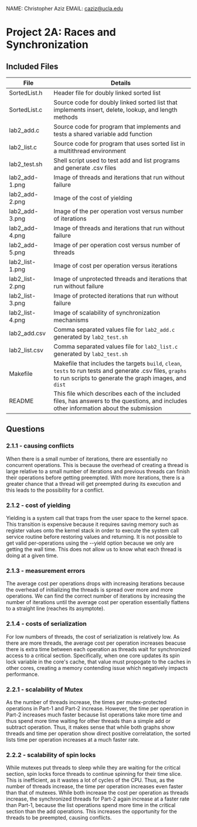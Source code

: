 NAME: Christopher Aziz
EMAIL: caziz@ucla.edu

# Project 2A: Races and Synchronization

## Included Files

File            | Details
--------------- | -------
SortedList.h    | Header file for doubly linked sorted list
SortedList.c    | Source code for doubly linked sorted list that implements insert, delete, lookup, and length methods
lab2_add.c      | Source code for program that implements and tests a shared variable add function
lab2_list.c     | Source code for program that uses sorted list in a multithread environment
lab2_test.sh    | Shell script used to test add and list programs and generate .csv files
lab2_add-1.png  | Image of threads and iterations that run without failure
lab2_add-2.png  | Image of the cost of yielding
lab2_add-3.png  | Image of the per operation vost versus number of iterations
lab2_add-4.png  | Image of threads and iterations that run without failure
lab2_add-5.png  | Image of per operation cost versus number of threads
lab2_list-1.png | Image of cost per operation versus iterations
lab2_list-2.png | Image of unprotected threads and iterations that run without failure
lab2_list-3.png | Image of protected iterations that run without failure
lab2_list-4.png | Image of scalability of synchronization mechanisms
lab2_add.csv    | Comma separated values file for `lab2_add.c` generated by `lab2_test.sh`
lab2_list.csv   | Comma separated values file for `lab2_list.c` generated by `lab2_test.sh`
Makefile        | Makefile that includes the targets `build`, `clean`, `tests` to run tests and generate .csv files, `graphs` to run scripts to generate the graph images, and `dist`
README          | This file which describes each of the included files, has answers to the questions, and includes other information about the submission

## Questions

### 2.1.1 - causing conflicts
When there is a small number of iterations, there are essentially no concurrent operations. This is because the overhead of creating a thread is large relative to a small number of iterations and previous threads can finish their operations before getting preempted. With more iterations, there is a greater chance that a thread will get preempted during its execution and this leads to the possibility for a conflict.

### 2.1.2 - cost of yielding
Yielding is a system call that traps from the user space to the kernel space. This transition is expensive because it requires saving memory such as register values onto the kernel stack in order to execute the system call service routine before restoring values and returning. It is not possible to get valid per-operations using the --yield option because we only are getting the wall time. This does not allow us to know what each thread is doing at a given time.

### 2.1.3 - measurement errors
The average cost per operations drops with increasing iterations because the overhead of initializing the threads is spread over more and more operations. We can find the correct number of iterations by increasing the number of iterations until the average cost per operation essentially flattens to a straight line (reaches its asymptote).

### 2.1.4 - costs of serialization
For low numbers of threads, the cost of serialization is relatively low. As there are more threads, the average cost per operation increases beacuse there is extra time between each operation as threads wait for synchronized access to a critical section. Specifically, when one core updates its spin lock variable in the core's cache, that value must propogate to the caches in other cores, creating a memory contending issue which negatively impacts performance.

### 2.2.1 - scalability of Mutex

As the number of threads increase, the times per mutex-protected operations in Part-1 and Part-2 increase. However, the time per operation in Part-2 increases much faster because list operations take more time and thus spend more time waiting for other threads than a simple add or subtract operation. Thus, it makes sense that while both graphs show threads and time per operation show direct positive correlatation, the sorted lists time per operation increases at a much faster rate.

### 2.2.2 - scalability of spin locks

While mutexes put threads to sleep while they are waiting for the critical section, spin locks force threads to continue spinning for their time slice. This is inefficient, as it wastes a lot of cycles of the CPU. Thus, as the number of threads increase, the time per operation increases even faster than that of mutexes. While both increase the cost per operation as threads increase, the synchronized threads for Part-2 again increase at a faster rate than Part-1, because the list operations spend more time in the critical section than the add operations. This increases the opportunity for the threads to be preempted, causing conflicts.
